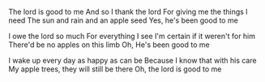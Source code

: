 The lord is good to me
And so I thank the lord
For giving me the things I need
The sun and rain and an apple seed
Yes, he's been good to me

I owe the lord so much
For everything I see
I'm certain if it weren't for him
There'd be no apples on this limb
Oh, He's been good to me

I wake up every day as happy as can be
Because I know that with his care
My apple trees, they will still be there
Oh, the lord is good to me
